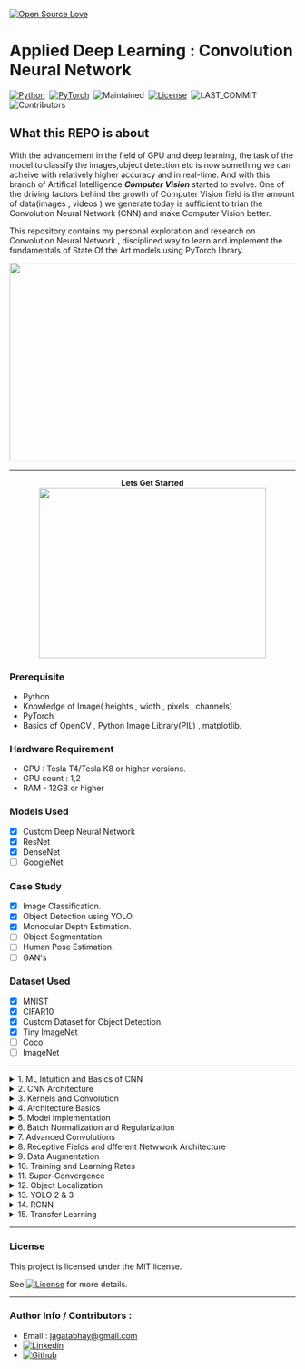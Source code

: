 [![Open Source Love](https://badges.frapsoft.com/os/v1/open-source.png?v=103)](https://github.com/ellerbrock/open-source-badges/)


# Applied Deep Learning : Convolution Neural Network

[![Python](https://img.shields.io/badge/Language%20%26%20Version-Python%203.6%2B-brightgreen?logo=python)](https://www.python.org/)&nbsp;&nbsp;[![PyTorch](https://img.shields.io/badge/Library-PyTorch-brightgreen?logo=pytorch)](https://pytorch.org)&nbsp;&nbsp;![Maintained](https://img.shields.io/badge/Maintained-Yes-brightgreen?logo=github)&nbsp;&nbsp;[![License](https://img.shields.io/badge/LICENSE-MIT-brightgreen)](https://github.com/jagatabhay/TSAI/blob/master/LICENSE)&nbsp;&nbsp;![LAST_COMMIT](https://img.shields.io/github/last-commit/jagatabhay/TSAI)&nbsp;&nbsp;![Contributors](https://img.shields.io/github/contributors/jagatabhay/TSAI?style=plastic)&nbsp;&nbsp;


## What this REPO is about


With the advancement in the field of GPU and deep learning, the task of the model to classify the images,object detection etc is now something we can acheive with relatively higher accuracy and in real-time. And with this branch of Artifical Intelligence ***Computer Vision*** started to evolve. One of the driving factors behind the growth of Computer Vision field is the amount of data(images , videos ) we generate today is sufficient to trian the Convolution Neural Network (CNN) and make Computer Vision better.

This repository contains my personal exploration and research on Convolution Neural Network , disciplined way to learn and implement the fundamentals of State Of the Art models using PyTorch library.

<p align = 'center'>
  <img width = '600' height = '350' src = "https://github.com/jagatabhay/miscellaneous/blob/master/humanpose.gif">
 </p>


---

<p align="center">
  <b> Lets Get Started </b><br>
  <img width="400" height="300" src="https://github.com/jagatabhay/miscellaneous/blob/master/gettingstartedlogo.png">
</p>



### Prerequisite
- Python
- Knowledge of Image( heights , width , pixels , channels)
- PyTorch
- Basics of OpenCV , Python Image Library(PIL) , matplotlib.


### Hardware Requirement
- GPU : Tesla T4/Tesla K8 or higher versions.
- GPU count : 1,2
- RAM - 12GB or higher


### Models Used
- [x] Custom Deep Neural Network
- [x] ResNet
- [x] DenseNet
- [ ] GoogleNet

### Case Study
- [x] Image Classification.
- [x] Object Detection using YOLO.
- [x] Monocular Depth Estimation.
- [ ] Object Segmentation.
- [ ] Human Pose Estimation.
- [ ] GAN's

### Dataset Used
- [x] MNIST
- [x] CIFAR10
- [x] Custom Dataset for Object Detection.
- [x] Tiny ImageNet
- [ ] Coco
- [ ] ImageNet

---

<details>
  <summary>1. ML Intuition and Basics of CNN </summary>
   
 &nbsp;

Basics of python can be learnt on YouTube. Channels like Corey Shagffer [![YouTubeLogo](https://github.com/jagatabhay/TSAI/blob/master/S13/logo.png)](https://www.youtube.com/playlist?list=PL-osiE80TeTt2d9bfVyTiXJA-UTHn6WwU) and Telusko [![YouTubeLogo](https://github.com/jagatabhay/TSAI/blob/master/S13/logo.png)](https://www.youtube.com/c/Telusko/playlists) helped me a lot to learn about python basics.


Basics of CNN , how CNN learns , how different channels are formed , how DNN make sense of the inputs it gets ( __Features -> Edges & Gradients -> Textures -> Patterns -> Part of Objects -> Objects -> Scenes__ )Please see below. Resemblance of Human brain , eyes with computer vision field.

<p align='center'>
  <img src="https://github.com/jagatabhay/miscellaneous/blob/master/Edges%20and%20Gradient.PNG">
</p>

</details>

<details>
  <summary>2. CNN Architecture </summary>

&nbsp;

Basic CNN Architecture , maintain symmetry by chosing odd size kernel(Example : 3X3 , 5X5), importance of choosing 3X3 kernel over 5X5 or higher odd kernel , Max-Pooling  , Receptive Field.
  
<p align='center'>
  <img src= 'https://github.com/jagatabhay/miscellaneous/blob/master/RF.gif'>
</p>
 
</details>
 
<details>
  <summary>3. Kernels and Convolution </summary>
  
&nbsp;
  
Basic Pytorch architecture for working with neural networks, introduction to nn.Module, optimizers, forward and backward pass, datasets, how to apply simple augmentation.
 </details>


<details>
<summary>4. Architecture Basics</summary>

&nbsp;

CNN Architecture components Fully Connected Layer , Drop-Out , Softmax , Learning-Rate , Batch-Size.

Work link Summary :
- Train MNIST Dataset to get 99.40% accuracy with given contraint. Kindly check the [worklink](https://github.com/jagatabhay/S4) to know more.
- Parameters : 
- Epoch : 20
- Learning Rate
- Batch Size 
- Highest Accuracy - 
- [Work Link](https://github.com/jagatabhay/S4/)
<p align='center'>
  <img width = 300 height = 200 src= 'https://github.com/jagatabhay/miscellaneous/blob/master/fullyconnectedlayer.png'>
  <img width = 300 height = 200 src= 'https://github.com/jagatabhay/miscellaneous/blob/master/droput.gif'>
  <img width = 300 height = 200 src= 'https://github.com/jagatabhay/miscellaneous/blob/master/LR.jpg'>
  </p>

</details>



<details>
<summary>5. Model Implementation</summary>

&nbsp;

Step by step approach to build neural network , debugg , and to optimize to get the best accuracy.
Kindly check [worklink](https://github.com/jagatabhay/S5) to know more.

Work link Summary :
- Train MNIST Dataset to get 99.40% accuracy with given contraint. Kindly check the [worklink](https://github.com/jagatabhay/S5) to know more.
- Parameters : 
- Epoch : 15
- Learning Rate :
- Batch Size :
- Highest Accuracy - 
- [Work Link](https://github.com/jagatabhay/S5)
</details>



<details>
<summary>6. Batch Normalization and Regularization</summary>
  
 [Work Link](https://github.com/jagatabhay/TSAI/tree/master/S6)
</details>


<details>
<summary>7. Advanced Convolutions </summary>

[Work Link](https://github.com/jagatabhay/TSAI/tree/master/S7)
</details>


<details>
<summary>8. Receptive Fields and dfferent Netwwork Architecture </summary>

[Work Link](https://github.com/jagatabhay/TSAI/tree/master/S8)
</details>


<details>
<summary>9. Data Augmentation </summary>

[Work Link](https://github.com/jagatabhay/TSAI/tree/master/S9)
</details>


<details>
<summary>10. Training and Learning Rates </summary>

[Work Link](https://github.com/jagatabhay/TSAI/tree/master/S10)
</details>


<details>
<summary>11. Super-Convergence </summary>

[Work Link](https://github.com/jagatabhay/TSAI/tree/master/S11)
</details>


<details>
<summary>12. Object Localization </summary>

[Work Link](https://github.com/jagatabhay/TSAI/tree/master/S12)
</details>



<details>
<summary>13. YOLO 2 & 3 </summary>
[Work Link](https://github.com/jagatabhay/TSAI/tree/master/S13)
</details>


<details>
  <summary>14. RCNN </summary>
  
  This needs to be update.
</details>

<details>
  <summary>15. Transfer Learning</summary>
  
  this need to be updated
</details>


---


### License 

This project is licensed under the MIT license.

See [![License](https://img.shields.io/badge/LICENSE-MIT-brightgreen)](https://github.com/jagatabhay/TSAI/blob/master/LICENSE) for more details.

---


### Author Info / Contributors :
- Email : [jagatabhay@gmail.com](jagatabhay@gmail.com)
- [![Linkedin](https://github.com/jagatabhay/TSAI/blob/master/logo.png)](https://www.linkedin.com/in/jagatnandan-prasad-240042129/)
- [![Github](https://github.com/jagatabhay/TSAI/blob/master/S13/githublogo.png)](https://github.com/jagatabhay)

